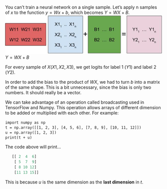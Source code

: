 You can’t train a neural network on a single sample. Let’s apply n samples of
$x$ to the function $y = Wx + b$, which becomes $Y = WX + B$.
![image](../data/L12_16.jpg)
$Y = WX + B$

For every sample of $X (X1, X2, X3)$,
we get logits for label 1 ($Y1$) and label 2 ($Y2$).

In order to add the bias
to the product of $WX$, we had to turn $b$ into a matrix of the same shape. This
is a bit unnecessary, since the bias is only two numbers. It should really be a
vector.

We can take advantage of an operation called broadcasting used in
TensorFlow and Numpy. This operation allows arrays of different dimension to be
added or multiplied with each other. For example:

```{.python .input  n=1}
import numpy as np
t = np.array([[1, 2, 3], [4, 5, 6], [7, 8, 9], [10, 11, 12]])
u = np.array([1, 2, 3])
print(t + u)
```

The code above will print...
 ```python
    [[ 2  4  6]
     [ 5  7  9]
     [ 8 10 12]
     [11 13 15]]
 ```

This is because $u$ is the same dimension as the **last
dimension**
in $t$.
